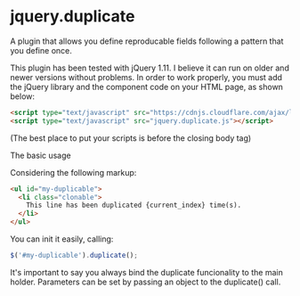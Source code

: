 # jquery.duplicate
A plugin that allows you define reproducable fields following a pattern that you define once.

This plugin has been tested with jQuery 1.11. I believe it can run on older and newer versions without problems.
In order to work properly, you must add the jQuery library and the component code on your HTML page, as shown below:

```html
<script type="text/javascript" src="https://cdnjs.cloudflare.com/ajax/libs/jquery/1.11.3/jquery.min.js"></script>
<script type="text/javascript" src="jquery.duplicate.js"></script>
```

(The best place to put your scripts is before the closing body tag)

The basic usage

Considering the following markup:

```html
<ul id="my-duplicable">
  <li class="clonable">
    This line has been duplicated {current_index} time(s).
  </li>
</ul>
```

You can init it easily, calling:
```javascript
$('#my-duplicable').duplicate();
```

It's important to say you always bind the duplicate funcionality to the main holder.
Parameters can be set by passing an object to the duplicate() call.
